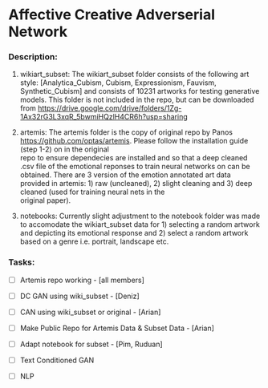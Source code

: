 # Affective Creative Adverserial Network
### Description:
1. wikiart_subset:
    The wikiart_subset folder consists of the following art style: [Analytica_Cubism, Cubism, Expressionism, Fauvism, Synthetic_Cubism] and consists of 10231
    artworks for testing generative models.
    This folder is not included in the repo, but can be downloaded from https://drive.google.com/drive/folders/1Zg-1Ax32rG3L3xqR_5bwmiHQzlH4CR6h?usp=sharing
    
2. artemis:
    The artemis folder is the copy of original repo by Panos https://github.com/optas/artemis. Please follow the installation guide (step 1-2) on in the original   
    repo to ensure dependecies are installed and so that a deep cleaned .csv file of the emotional reponses to train neural networks on can be obtained. There are 3
    version of the emotion annotated art data provided in artemis: 1) raw (uncleaned), 2) slight cleaning and 3) deep cleaned (used for training neural nets in the         
    original paper).
    
3. notebooks:
    Currently slight adjustment to the notebook folder was made to accomodate the wikiart_subset data for 1) selecting a random artwork and depicting its emotional
    response and 2) select a random artwork based on a genre i.e. portrait, landscape etc.
    
 
### Tasks:
- [ ] Artemis repo working - [all members]
- [ ] DC GAN using wiki_subset - [Deniz]
- [ ] CAN using wiki_subset or original - [Arian]
- [ ] Make Public Repo for Artemis Data & Subset Data - [Arian]
- [ ] Adapt notebook for subset - [Pim, Ruduan]
- [ ] Text Conditioned GAN
- [ ] NLP

